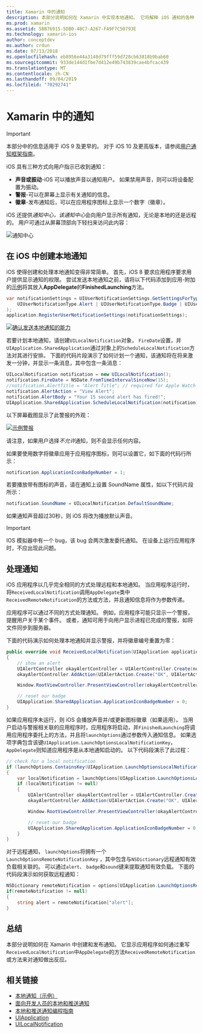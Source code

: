 ```yaml
---
title: Xamarin 中的通知
description: 本部分说明如何在 Xamarin 中实现本地通知。 它将解释 iOS 通知的各种 UI 元素，并讨论创建和显示通知所涉及的 API。
ms.prod: xamarin
ms.assetid: 5BB76915-5DB0-48C7-A267-FA9F7C50793E
ms.technology: xamarin-ios
author: conceptdev
ms.author: crdun
ms.date: 07/13/2018
ms.openlocfilehash: eb8956e44a3148d79fff59d728cb63818b9bab60
ms.sourcegitcommit: 933de144d1fbe7d412e49b743839cae4bfcac439
ms.translationtype: MT
ms.contentlocale: zh-CN
ms.lasthandoff: 09/04/2019
ms.locfileid: "70292741"
---
```

# <a name="notifications-in-xamarinios"></a>Xamarin 中的通知

> [!IMPORTANT]
> 本部分中的信息适用于 iOS 9 及更早的。 对于 iOS 10 及更高版本，请参阅[用户通知框架指南](~/ios/platform/user-notifications/index.md)。

iOS 具有三种方式向用户指示已收到通知：

- **声音或振动**-iOS 可以播放声音以通知用户。 如果禁用声音，则可以将设备配置为振动。
- **警报**-可以在屏幕上显示有关通知的信息。
- **徽章**-发布通知后，可以在应用程序图标上显示一个数字（徽章）。

iOS 还提供*通知中心，该通知中心*会向用户显示所有通知，无论是本地的还是远程的。 用户可通过从屏幕顶部向下轻扫来访问此内容：

![通知中心](local-notifications-in-ios-images/image13.png "通知中心")

## <a name="creating-local-notifications-in-ios"></a>在 iOS 中创建本地通知

iOS 使得创建和处理本地通知变得非常简单。
首先，iOS 8 要求应用程序要求用户提供显示通知的权限。 尝试发送本地通知之前，请将以下代码添加到应用-附加的[示例](https://docs.microsoft.com/samples/xamarin/ios-samples/localnotifications)将其放入**AppDelegate**的**FinishedLaunching**方法。

```csharp
var notificationSettings = UIUserNotificationSettings.GetSettingsForTypes(
    UIUserNotificationType.Alert | UIUserNotificationType.Badge | UIUserNotificationType.Sound, null
);
application.RegisterUserNotificationSettings(notificationSettings);
```

[![确认发送本地通知的能力](local-notifications-in-ios-images/image0-sml.png "确认发送本地通知的能力")](local-notifications-in-ios-images/image0.png#lightbox)

若要计划本地通知，请创建`UILocalNotification`对象， `FireDate`设置，并`UIApplication.SharedApplication`通过对象上的`ScheduleLocalNotification`方法对其进行安排。 下面的代码片段演示了如何计划一个通知，该通知将在将来激发一分钟，并显示一条消息，其中包含一条消息：

```csharp
UILocalNotification notification = new UILocalNotification();
notification.FireDate = NSDate.FromTimeIntervalSinceNow(15);
//notification.AlertTitle = "Alert Title"; // required for Apple Watch notifications
notification.AlertAction = "View Alert";
notification.AlertBody = "Your 15 second alert has fired!";
UIApplication.SharedApplication.ScheduleLocalNotification(notification);
```

以下屏幕截图显示了此警报的外观：

[![](local-notifications-in-ios-images/image2-sml.png "示例警报")](local-notifications-in-ios-images/image2.png#lightbox)

请注意，如果用户选择*不允许*通知，则不会显示任何内容。

如果要使用数字将徽章应用于应用程序图标，则可以设置它，如下面的代码行所示：

```csharp
notification.ApplicationIconBadgeNumber = 1;
```

若要播放带有图标的声音，请在通知上设置 SoundName 属性，如以下代码片段所示：

```csharp
notification.SoundName = UILocalNotification.DefaultSoundName;
```

如果通知声音超过30秒，则 iOS 将改为播放默认声音。

> [!IMPORTANT]
> IOS 模拟器中有一个 bug，该 bug 会两次激发委托通知。 在设备上运行应用程序时，不应出现此问题。

## <a name="handling-notifications"></a>处理通知

iOS 应用程序以几乎完全相同的方式处理远程和本地通知。 当应用程序运行时，将`ReceivedLocalNotification`调用`AppDelegate`类中`ReceivedRemoteNotification`的方法或方法，并且通知信息将作为参数传递。

应用程序可以通过不同的方式处理通知。 例如，应用程序可能只显示一个警报，提醒用户关于某个事件。 或者，通知可用于向用户显示进程已完成的警报，如将文件同步到服务器。

下面的代码演示如何处理本地通知并显示警报，并将徽章编号重置为零：

```csharp
public override void ReceivedLocalNotification(UIApplication application, UILocalNotification notification)
{
    // show an alert
    UIAlertController okayAlertController = UIAlertController.Create(notification.AlertAction, notification.AlertBody, UIAlertControllerStyle.Alert);
    okayAlertController.AddAction(UIAlertAction.Create("OK", UIAlertActionStyle.Default, null));

    Window.RootViewController.PresentViewController(okayAlertController, true, null);

    // reset our badge
    UIApplication.SharedApplication.ApplicationIconBadgeNumber = 0;
}
```

如果应用程序未运行，则 iOS 会播放声音并/或更新图标徽章（如果适用）。 当用户启动与警报相关联的应用程序时，应用程序将启动，并`FinishedLaunching`将调用应用程序委托上的方法，并且将`launchOptions`通过参数传入通知信息。 如果选项字典包含该键`UIApplication.LaunchOptionsLocalNotificationKey`， `AppDelegate`则知道应用程序是从本地通知启动的。 以下代码段演示了此过程：

```csharp
// check for a local notification
if (launchOptions.ContainsKey(UIApplication.LaunchOptionsLocalNotificationKey))
{
    var localNotification = launchOptions[UIApplication.LaunchOptionsLocalNotificationKey] as UILocalNotification;
    if (localNotification != null)
    {
        UIAlertController okayAlertController = UIAlertController.Create(localNotification.AlertAction, localNotification.AlertBody, UIAlertControllerStyle.Alert);
        okayAlertController.AddAction(UIAlertAction.Create("OK", UIAlertActionStyle.Default, null));

        Window.RootViewController.PresentViewController(okayAlertController, true, null);

        // reset our badge
        UIApplication.SharedApplication.ApplicationIconBadgeNumber = 0;
    }
}
```

对于远程通知， `launchOptions`将拥有一个`LaunchOptionsRemoteNotificationKey` ，其中包含与`NSDictionary`远程通知有效负载相关联的。 可以通过`alert`、 `badge`和`sound`键来提取通知有效负载。 下面的代码段演示如何获取远程通知：

```csharp
NSDictionary remoteNotification = options[UIApplication.LaunchOptionsRemoteNotificationKey];
if(remoteNotification != null)
{
    string alert = remoteNotification["alert"];
}
```

## <a name="summary"></a>总结

本部分说明如何在 Xamarin 中创建和发布通知。 它显示应用程序如何通过重写`ReceivedLocalNotification`中`AppDelegate`的方法`ReceivedRemoteNotification`或方法来对通知做出反应。

## <a name="related-links"></a>相关链接

- [本地通知（示例）](https://docs.microsoft.com/samples/xamarin/ios-samples/localnotifications)
- [面向开发人员的本地和推送通知](https://developer.apple.com/notifications/)
- [本地和推送通知编程指南](https://developer.apple.com/library/prerelease/content/documentation/NetworkingInternet/Conceptual/RemoteNotificationsPG/)
- [UIApplication](http://iosapi.xamarin.com/?link=T%3aMonoTouch.UIKit.UIApplication)
- [UILocalNotification](http://iosapi.xamarin.com/?link=T%3aMonoTouch.UIKit.UILocalNotification)
